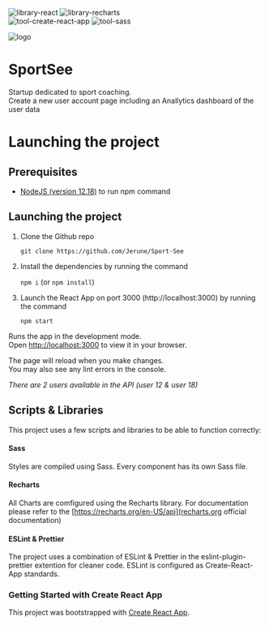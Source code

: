 ![library-react](https://user-images.githubusercontent.com/76209231/169810015-87e342f6-ce87-4033-8e16-8194630f88e0.svg)
![library-recharts](https://user-images.githubusercontent.com/76209231/169810257-b16891a3-8f04-4e3c-8e3a-68a81e8f642b.svg)\
![tool-create-react-app](https://user-images.githubusercontent.com/76209231/169812977-cf802d09-7b36-4b2c-97ab-143955aef1fa.svg)
![tool-sass](https://user-images.githubusercontent.com/76209231/169813018-fb083b76-0ea4-4a9c-816a-19786ccdd023.svg)


![logo](https://user-images.githubusercontent.com/76209231/169522099-204659eb-76cb-4da7-a7f9-df91211fef56.svg)

# SportSee

Startup dedicated to sport coaching.\
Create a new user account page including an Anallytics dashboard of the user data
# Launching the project

## Prerequisites

* [NodeJS (version 12.18)](https://nodejs.org/en/) to run npm command

## Launching the project

1. Clone the Github repo

    `git clone https://github.com/Jerune/Sport-See`
2. Install the dependencies by running the command 

    `npm i` (or `npm install`)
3. Launch the React App on port 3000 (http://localhost:3000) by running the command 

    `npm start`

Runs the app in the development mode.\
Open [http://localhost:3000](http://localhost:3000) to view it in your browser.

The page will reload when you make changes.\
You may also see any lint errors in the console.

*There are 2 users available in the API (user 12 & user 18)*

## Scripts & Libraries

This project uses a few scripts and libraries to be able to function correctly:
#### Sass
Styles are compiled using Sass. Every component has its own Sass file.
#### Recharts
All Charts are comfigured using the Recharts library. For documentation please refer to the [https://recharts.org/en-US/api](recharts.org official documentation)
#### ESLint & Prettier
The project uses a combination of ESLint & Prettier in the eslint-plugin-prettier extention for cleaner code. ESLint is configured as Create-React-App standards.

### Getting Started with Create React App

This project was bootstrapped with [Create React App](https://github.com/facebook/create-react-app).